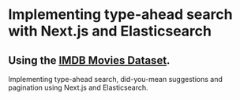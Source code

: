 # Implementing type-ahead search with Next.js and Elasticsearch

## Using the [IMDB Movies Dataset](https://www.kaggle.com/datasets/harshitshankhdhar/imdb-dataset-of-top-1000-movies-and-tv-shows).

Implementing type-ahead search, did-you-mean suggestions and pagination using Next.js and Elasticsearch.
